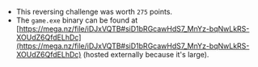 * This reversing challenge was worth `275` points.
* The `game.exe` binary can be found at [https://mega.nz/file/iDJxVQTB#siD1bRGcawHdS7_MnYz-bqNwLkRS-XOUdZ6QfdELhDc](https://mega.nz/file/iDJxVQTB#siD1bRGcawHdS7_MnYz-bqNwLkRS-XOUdZ6QfdELhDc) (hosted externally because it's large).

